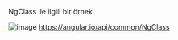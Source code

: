 NgClass ile ilgili bir örnek 

























![image](https://user-images.githubusercontent.com/87669816/142735898-59e79e6f-f240-484b-b105-c183af7be419.png)
https://angular.io/api/common/NgClass
